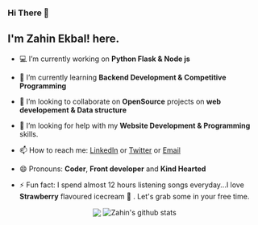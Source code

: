 
### Hi There 👋 
## I'm **Zahin Ekbal!** here. 
- 💻 I’m currently working on **Python Flask & Node js**

- 📖 I’m currently learning **Backend Development & Competitive Programming**

- 👯 I’m looking to collaborate on **OpenSource** projects on **web developement & Data structure**

- 🤔 I’m looking for help with my **Website Development & Programming** skills.

- 📫 How to reach me: <a href="https://www.linkedin.com/in/zahin-ekbal-49016a16b">LinkedIn</a> or <a href="https://twitter.com/EkbalZahin">Twitter</a>  or <a href="mailto: zahinekbal834070@gmail.com">Email</a>

- 😄 Pronouns: **Coder**, **Front developer** and **Kind Hearted**

- ⚡ Fun fact: I spend almost 12 hours listening songs everyday...I love **Strawberry** flavoured icecream 🍨 . Let's grab some in your free time.


<p align="center">
  <img align="center" src="https://github-readme-stats.vercel.app/api/top-langs/?username=zahinekbal&theme=radical&line_height=10&hide_langs_below=1&layout=compact" />
  <img align="center" src="https://github-readme-stats.vercel.app/api?username=zahinekbal&show_icons=true&theme=radical&line_height=21" alt="Zahin's github stats"/>
</p>
<br>
